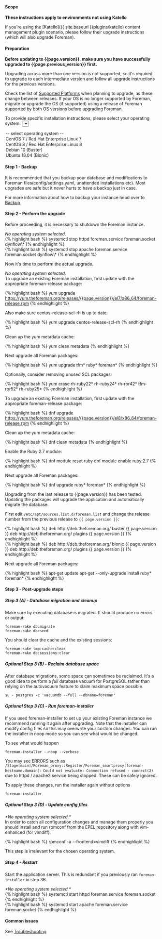 #### Scope

**These instructions apply to environments not using Katello**

If you're using the [Katello]({{ site.baseurl }}plugins/katello) content management plugin scenario,
please follow their upgrade instructions (which will also upgrade Foreman).

#### Preparation

**Before updating to {{page.version}}, make sure you have successfully upgraded to {{page.previous_version}} first.**

Upgrading across more than one version is not supported, so it's required to upgrade to each
intermediate version and follow all upgrade instructions for the previous versions.

Check the list of [Supported Platforms](manuals/{{page.version}}/index.html#3.1.1SupportedPlatforms)
when planning to upgrade, as these change between releases. If your OS is no
longer supported by Foreman, migrate or upgrade the OS (if supported) using a
release of Foreman supported by both OS versions before upgrading Foreman.

<script type="text/javascript">
function update_upgrade_os(select) {
  var os = select.value;
  $(".upgrade_os").hide();
  if (os) {
    $(".upgrade_os_"+os).show();
  } else {
    $(".upgrade_os_none").show();
  }
}
$(document).ready(function() {
        $('#upgrade_os').trigger('change');
});
</script>

To provide specific installation instructions, please select your operating system:
<select id="upgrade_os" onChange="update_upgrade_os(this);">
  <option value="none">-- select operating system --</option>
  <option value="el7">CentOS 7 / Red Hat Enterprise Linux 7</option>
  <option value="el8">CentOS 8 / Red Hat Enterprise Linux 8</option>
  <option value="debian10">Debian 10 (Buster)</option>
  <option value="ubuntu1804">Ubuntu 18.04 (Bionic)</option>
</select>

#### Step 1 - Backup

It is recommended that you backup your database and modifications to Foreman
files(config/settings.yaml, unattended installations etc).  Most upgrades are
safe but it never hurts to have a backup just in case.

For more information about how to backup your instance head over to
[Backup](manuals/{{page.version}}/index.html#5.5.1Backup)

#### Step 2 - Perform the upgrade

Before proceeding, it is necessary to shutdown the Foreman instance.

<div class="upgrade_os upgrade_os_none">
  <i>No operating system selected.</i>
</div>
<div class="upgrade_os upgrade_os_el7 upgrade_os_el8">
{% highlight bash %}
systemctl stop httpd foreman.service foreman.socket dynflow\*
{% endhighlight %}
</div>
<div class="upgrade_os upgrade_os_debian10 upgrade_os_ubuntu1804">
{% highlight bash %}
systemctl stop apache foreman.service foreman.socket dynflow\*
{% endhighlight %}
</div>

Now it's time to perform the actual upgrade.

<div class="upgrade_os upgrade_os_none">
  <i>No operating system selected.</i>
</div>

<div class="upgrade_os upgrade_os_el7">
To upgrade an existing Foreman installation, first update with the
appropriate foreman-release package:

{% highlight bash %}
yum upgrade https://yum.theforeman.org/releases/{{page.version}}/el7/x86_64/foreman-release.rpm
{% endhighlight %}

Also make sure centos-release-scl-rh is up to date:

{% highlight bash %}
yum upgrade centos-release-scl-rh
{% endhighlight %}

Clean up the yum metadata cache:

{% highlight bash %}
yum clean metadata
{% endhighlight %}

Next upgrade all Foreman packages:

{% highlight bash %}
yum upgrade tfm\* ruby\* foreman\*
{% endhighlight %}

Optionally, consider removing unused SCL packages:

{% highlight bash %}
yum erase rh-ruby22\* rh-ruby24\* rh-ror42\* tfm-ror52\* rh-ruby25\*
{% endhighlight %}
</div>

<div class="upgrade_os upgrade_os_el8">
To upgrade an existing Foreman installation, first update with the
appropriate foreman-release package:

{% highlight bash %}
dnf upgrade https://yum.theforeman.org/releases/{{page.version}}/el8/x86_64/foreman-release.rpm
{% endhighlight %}

Clean up the yum metadata cache:

{% highlight bash %}
dnf clean metadata
{% endhighlight %}

Enable the Ruby 2.7 module:

{% highlight bash %}
dnf module reset ruby
dnf module enable ruby:2.7
{% endhighlight %}

Next upgrade all Foreman packages:

{% highlight bash %}
dnf upgrade ruby\* foreman\*
{% endhighlight %}
</div>

<div class="upgrade_os upgrade_os_debian10 upgrade_os_ubuntu1804">
Upgrading from the last release to {{page.version}} has been tested. Updating
the packages will upgrade the application and automatically migrate the
database.

First edit `/etc/apt/sources.list.d/foreman.list` and change the release
number from the previous release to `{{ page.version }}`:

<div class="upgrade_os upgrade_os_debian10">
{% highlight bash %}
deb http://deb.theforeman.org/ buster {{ page.version }}
deb http://deb.theforeman.org/ plugins {{ page.version }}
{% endhighlight %}
</div>
<div class="upgrade_os upgrade_os_ubuntu1804">
{% highlight bash %}
deb http://deb.theforeman.org/ bionic {{ page.version }}
deb http://deb.theforeman.org/ plugins {{ page.version }}
{% endhighlight %}
</div>

Next upgrade all Foreman packages:

{% highlight bash %}
apt-get update
apt-get --only-upgrade install ruby\* foreman\*
{% endhighlight %}
</div>

#### Step 3 - Post-upgrade steps

##### Step 3 (A) - Database migration and cleanup

Make sure by executing database is migrated. It should produce no errors or
output:

    foreman-rake db:migrate
    foreman-rake db:seed

You should clear the cache and the existing sessions:

    foreman-rake tmp:cache:clear
    foreman-rake db:sessions:clear

##### Optional Step 3 (B) - Reclaim database space

After database migrations, some space can sometimes be reclaimed. It's a good idea to perform a *full* database vacuum for PostgreSQL rather than relying on the autovacuum feature to claim maximum space possible.

    su - postgres -c 'vacuumdb --full --dbname=foreman'

##### Optional Step 3 (C) - Run foreman-installer

If you used foreman-installer to set up your existing Foreman instance we
recommend running it again after upgrading. Note that the installer can
modify config files so this may overwrite your custom changes. You can run
the installer in noop mode so you can see what would be changed.

To see what would happen

    foreman-installer --noop --verbose

You may see ERRORS such as `/Stage[main]/Foreman_proxy::Register/Foreman_smartproxy[foreman-hostname.domain]:` `Could not evaluate: Connection refused - connect(2)` due to httpd / apache2 service being stopped.  These can be safely ignored.

To apply these changes, run the installer again without options

    foreman-installer

##### Optional Step 3 (D) - Update config files
<div class="upgrade_os upgrade_os_none">
  <i>*No operating system selected.*</i>
</div>
<div class="upgrade_os upgrade_os_el7">
In order to catch all configuration changes and manage them properly you should install and run
rpmconf from the EPEL repository along with vim-enhanced (for vimdiff).

{% highlight bash %}
rpmconf -a --frontend=vimdiff
{% endhighlight %}
</div>
<div class="upgrade_os upgrade_os_el8 upgrade_os_debian10 upgrade_os_ubuntu1804">
This step is irrelevant for the chosen operating system.
</div>

##### Step 4 - Restart

Start the application server. This is redundant if you previously ran `foreman-installer` in step 3B.

<div class="upgrade_os upgrade_os_none">
  <i>*No operating system selected.*</i>
</div>
<div class="upgrade_os upgrade_os_el7 upgrade_os_el8">
{% highlight bash %}
systemctl start httpd foreman.service foreman.socket
{% endhighlight %}
</div>
<div class="upgrade_os upgrade_os_debian10 upgrade_os_ubuntu1804">
{% highlight bash %}
systemctl start apache foreman.service foreman.socket
{% endhighlight %}
</div>

#### Common issues

See
[Troubleshooting](http://projects.theforeman.org/projects/foreman/wiki/Troubleshooting)
